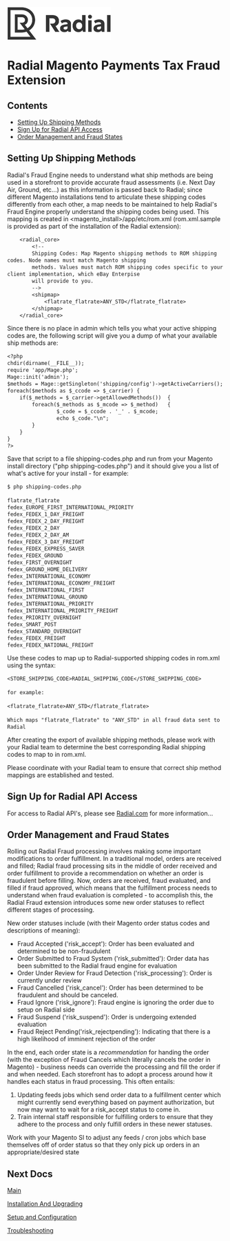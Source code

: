 [![Radial Logo](assets/radial_logo.png)](http://www.radial.com/)

# Radial Magento Payments Tax Fraud Extension 

## Contents
  * [Setting Up Shipping Methods](#setting_up_shipping_methods)
  * [Sign Up for Radial API Access](#sign_up_for_radial_api_access)
  * [Order Management and Fraud States](#order_management_and_fraud_states)

## Setting Up Shipping Methods

Radial's Fraud Engine needs to understand what ship methods are being used in a storefront to provide accurate fraud assessments (i.e. Next Day Air, Ground, etc...) as this information is passed back to Radial; since different Magento installations tend to articulate these shipping codes differently from each other, a map needs to be maintained to help Radial's Fraud Engine properly understand the shipping codes being used.  This mapping is created in <magento_install\>/app/etc/rom.xml (rom.xml.sample is provided as part of the installation of the Radial extension):

        <radial_core>
            <!--
            Shipping Codes: Map Magento shipping methods to ROM shipping codes. Node names must match Magento shipping
            methods. Values must match ROM shipping codes specific to your client implementation, which eBay Enterpise
            will provide to you.
            -->
            <shipmap>
                <flatrate_flatrate>ANY_STD</flatrate_flatrate>
            </shipmap>
        </radial_core>

Since there is no place in admin which tells you what your active shipping codes are, the following script will give you a dump of what your available ship methods are:

	<?php
	chdir(dirname(__FILE__));
	require 'app/Mage.php';
	Mage::init('admin');
	$methods = Mage::getSingleton('shipping/config')->getActiveCarriers();
	foreach($methods as $_ccode => $_carrier) {
	    if($_methods = $_carrier->getAllowedMethods())  {
	        foreach($_methods as $_mcode => $_method)   {
	                $_code = $_ccode . '_' . $_mcode;
	                echo $_code."\n";
	        }
	    }
	}
	?>

Save that script to a file shipping-codes.php and run from your Magento install directory ("php shipping-codes.php") and it should give you a list of what's active for your install - for example:

	$ php shipping-codes.php
	
	flatrate_flatrate
	fedex_EUROPE_FIRST_INTERNATIONAL_PRIORITY
	fedex_FEDEX_1_DAY_FREIGHT
	fedex_FEDEX_2_DAY_FREIGHT
	fedex_FEDEX_2_DAY
	fedex_FEDEX_2_DAY_AM
	fedex_FEDEX_3_DAY_FREIGHT
	fedex_FEDEX_EXPRESS_SAVER
	fedex_FEDEX_GROUND
	fedex_FIRST_OVERNIGHT
	fedex_GROUND_HOME_DELIVERY
	fedex_INTERNATIONAL_ECONOMY
	fedex_INTERNATIONAL_ECONOMY_FREIGHT
	fedex_INTERNATIONAL_FIRST
	fedex_INTERNATIONAL_GROUND
	fedex_INTERNATIONAL_PRIORITY
	fedex_INTERNATIONAL_PRIORITY_FREIGHT
	fedex_PRIORITY_OVERNIGHT
	fedex_SMART_POST
	fedex_STANDARD_OVERNIGHT
	fedex_FEDEX_FREIGHT
	fedex_FEDEX_NATIONAL_FREIGHT

Use these codes to map up to Radial-supported shipping codes in rom.xml using the syntax:

	<STORE_SHIPPING_CODE>RADIAL_SHIPPING_CODE</STORE_SHIPPING_CODE>

	for example:
    
	<flatrate_flatrate>ANY_STD</flatrate_flatrate>

	Which maps "flatrate_flatrate" to "ANY_STD" in all fraud data sent to Radial

After creating the export of available shipping methods, please work with your Radial team to determine the best corresponding Radial shipping codes to map to in rom.xml.

Please coordinate with your Radial team to ensure that correct ship method mappings are established and tested.

## Sign Up for Radial API Access

For access to Radial API's, please see [Radial.com](http://www.radial.com/) for more information...

## Order Management and Fraud States

Rolling out Radial Fraud processing involves making some important modifications to order fulfillment.  In a traditional model, orders are received and filled; Radial fraud processing sits in the middle of order received and order fulfillment to provide a recommendation on whether an order is fraudulent before filling.  Now, orders are received, fraud evaluated, and filled if fraud approved, which means that the fulfillment process needs to understand when fraud evaluation is completed - to accomplish this, the Radial Fraud extension introduces some new order statuses to reflect different stages of processing.  

New order statuses include (with their Magento order status codes and descriptions of meaning):

- Fraud Accepted ('risk_accept'): Order has been evaluated and determined to be non-fraudulent
- Order Submitted to Fraud System ('risk_submitted'): Order data has been submitted to the Radial fraud engine for evaluation
- Order Under Review for Fraud Detection ('risk_processing'): Order is currently under review
- Fraud Cancelled ('risk_cancel'): Order has been determined to be fraudulent and should be canceled.  
- Fraud Ignore ('risk_ignore'): Fraud engine is ignoring the order due to setup on Radial side
- Fraud Suspend ('risk_suspend'): Order is undergoing extended evaluation 
- Fraud Reject Pending('risk_rejectpending'): Indicating that there is a high likelihood of imminent rejection of the order

In the end, each order state is a *recommendation* for handing the order (with the exception of Fraud Cancels which literally cancels the order in Magento) - business needs can override the processing and fill the order if and when needed.  Each storefront has to adopt a process around how it handles each status in fraud processing.  This often entails:

1. Updating feeds jobs which send order data to a fulfillment center which might currently send everything based on payment authorization, but now may want to wait for a risk_accept status to come in.
2. Train internal staff responsible for fulfilling orders to ensure that they adhere to the process and only fulfill orders in these newer statuses.

Work with your Magento SI to adjust any feeds / cron jobs which base themselves off of order status so that they only pick up orders in an appropriate/desired state

## Next Docs

[Main](../README.md)

[Installation And Upgrading](INSTALL.md)

[Setup and Configuration](SETUP.md)

[Troubleshooting](SUPPORT.md)

